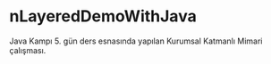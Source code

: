 # nLayeredDemoWithJava
Java Kampı 5. gün ders esnasında yapılan Kurumsal Katmanlı Mimari çalışması.
